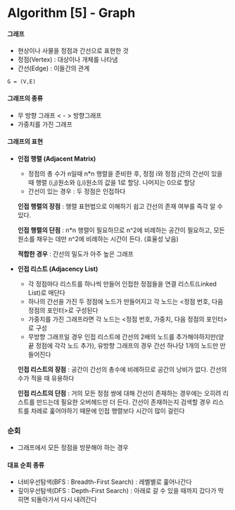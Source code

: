 # Algorithm [5] - Graph

#### 그래프

- 현상이나 사물을 정점과 간선으로 표현한 것
- 정점(Vertex) : 대상이나 개체를 나타냄
- 간선(Edge) : 이들간의 관계

```
G = (V,E)
```



#### 그래프의 종류

- 무 방향 그래프 < - > 방향그래프
- 가중치를 가진 그래프



#### 그래프의 표현

- **인접 행렬 (Adjacent Matrix)** 

  - 정점의 총 수가 n일때 n*n 행렬을 준비한 후, 정점 i와 정점 j간의 간선이 있을 때 행렬 (i,j)원소와 (j,i)원소의 값을 1로 할당. 나머지는 0으로 할당
  - 간선이 있는 경우 : 두 정점은 인접하다

  **인접 행렬의 장점** : 행렬 표현법으로 이해하기 쉽고 간선의 존재 여부를 즉각 알 수 있다.

  **인접 행렬의 단점** : n*n 행렬이 필요하므로 n^2에 비례하는 공간이 필요하고, 모든 원소를 채우는 데만 n^2에 비례하는 시간이 든다. (효율성 낮음)

  **적합한 경우** : 간선의 밀도가 아주 높은 그래프

  

- **인접 리스트 (Adjacency List)**

  - 각 정점마다 리스트를 하나씩 만들어 인접한 정점들을 연결 리스트(Linked List)로 매단다
  - 하나의 간선을 가진 두 정점에 노드가 만들어지고 각 노드는 <정점 번호, 다음 정점의 포인터>로 구성된다
  - 가중치를 가진 그래프라면 각 노드는 <정점 번호, 가중치, 다음 정점의 포인터>로 구성
  - 무방향 그래프일 경우 인접 리스트에 간선의 2배의 노드를 추가해야하지만(양 끝 정점에 각각 노드 추가), 유방향 그래프의 경우 간선 하나당 1개의 노드만 만들어진다

  **인접 리스트의 장점** : 공간이 간선의 총수에 비례하므로 공간의 낭비가 없다. 간선의 수가 적을 때 유용하다

  **인접 리스트의 단점** : 거의 모든 정점 쌍에 대해 간선이 존재하는 경우에는 오히려 리스트를 만드는데 필요한 오버헤드만 더 든다. 간선이 존재하는지 검색할 경우 리스트를 차례로 훑어야하기 때문에 인접 행렬보다 시간이 많이 걸린다





### 순회

- 그래프에서 모든 정점을 방문해야 하는 경우



#### 대표 순회 종류

- 너비우선탐색(BFS : Breadth-First Search) : 레벨별로 훑어나간다
- 깊이우선탐색(DFS : Depth-First Search) : 아래로 갈 수 있을 때까지 갔다가 막히면 되돌아가서 다시 내려간다

